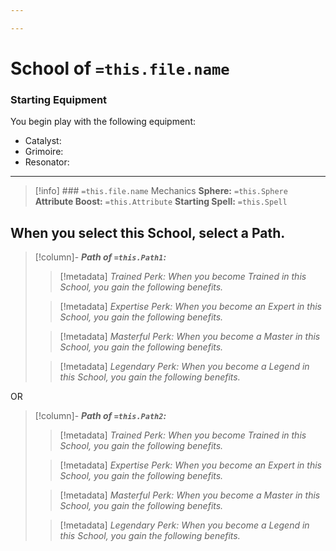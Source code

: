 ```yaml
---

---
```

# School of  `=this.file.name`

### Starting Equipment
You begin play with the following equipment:
- Catalyst:
- Grimoire:
- Resonator:
- - -
>[!info] ### `=this.file.name` Mechanics
>**Sphere:** `=this.Sphere`
> **Attribute Boost:** `=this.Attribute`
> **Starting Spell:** `=this.Spell`

## When you select  this School,  select  a  Path. 

>[!column]- ***Path of `=this.Path1`:*** 
>> [!metadata] *Trained Perk:*
>> *When you become Trained in this School, you gain the following benefits.*
>
>> [!metadata] *Expertise Perk:*
>> *When you become an Expert in this School, you gain the following benefits.*
>
>> [!metadata] *Masterful Perk:*
>>*When you become a Master in this School, you gain the following benefits.*
>
>> [!metadata] *Legendary Perk:*
>>*When you become a Legend in this School, you gain the following benefits.*

OR

>[!column]- ***Path of `=this.Path2`:*** 
>> [!metadata] *Trained Perk:*
>>*When you become Trained in this School, you gain the following benefits.*
>
>> [!metadata] *Expertise Perk:*
>> *When you become an Expert in this School, you gain the following benefits.*
>
>> [!metadata] *Masterful Perk:*
>>*When you become a Master in this School, you gain the following benefits.*
>
>> [!metadata] *Legendary Perk:*
>> *When you become a Legend in this School, you gain the following benefits.*